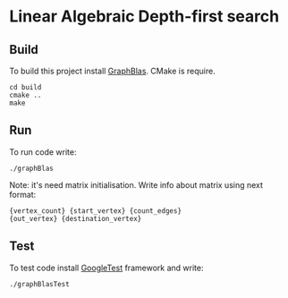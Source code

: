 # Linear Algebraic Depth-first search

## Build
To build this project install [GraphBlas](https://graphblas.github.io/). CMake is require. 
```
cd build
cmake ..
make
```

## Run
To run code write:
```
./graphBlas

```
Note: it's need matrix initialisation. Write info about matrix using next format:
```
{vertex_count} {start_vertex} {count_edges}
{out_vertex} {destination_vertex}
```

## Test
To test code install [GoogleTest](https://github.com/google/googletest) framework and write:
```
./graphBlasTest

```